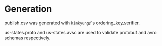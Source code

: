 # Generation

publish.csv was generated with `kimkyung@`'s ordering_key_verifier.

us-states.proto and us-states.avsc are used to validate protobuf and avro
schemas respectively.
